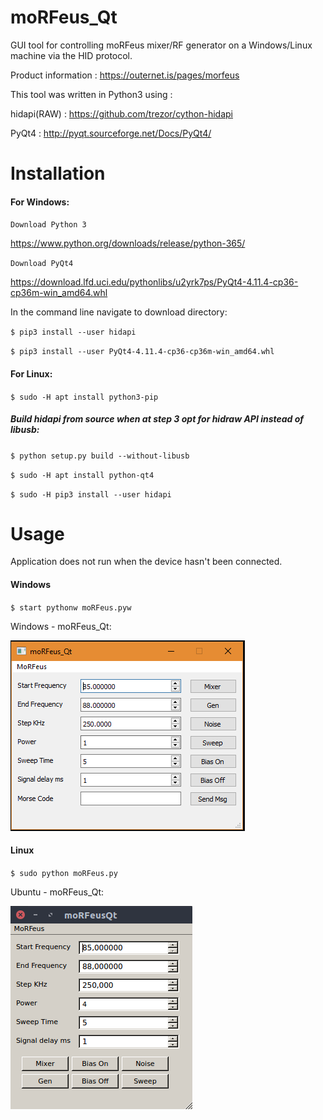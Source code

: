 # moRFeus_Qt

GUI tool for controlling moRFeus mixer/RF generator
on a Windows/Linux machine via the HID protocol.

Product information : https://outernet.is/pages/morfeus

This tool was written in Python3 using :

hidapi(RAW) : https://github.com/trezor/cython-hidapi

PyQt4  : http://pyqt.sourceforge.net/Docs/PyQt4/

Installation  
============

#### For Windows:

`Download Python 3`

https://www.python.org/downloads/release/python-365/

`Download PyQt4`

https://download.lfd.uci.edu/pythonlibs/u2yrk7ps/PyQt4-4.11.4-cp36-cp36m-win_amd64.whl

In the command line navigate to download directory:

`$ pip3 install --user hidapi`

`$ pip3 install --user PyQt4-4.11.4-cp36-cp36m-win_amd64.whl`


#### For Linux:

`$ sudo -H apt install python3-pip`

##### Build hidapi from source when at step 3 opt for hidraw API instead of libusb:

`$ python setup.py build --without-libusb`

`$ sudo -H apt install python-qt4`

`$ sudo -H pip3 install --user hidapi`

Usage
=====
Application does not run when the device hasn't been connected.
#### Windows
`$ start pythonw moRFeus.pyw`

Windows - moRFeus_Qt:

![alt text][moRFeus]

[moRFeus]: ./MoRFeus_Qt.PNG "moRFeus_Qt"

#### Linux
`$ sudo python moRFeus.py`

Ubuntu - moRFeus_Qt:

![alt text][moRFeusLinux]

[moRFeusLinux]: ./linux.png "moRFeus_Qt_linux"
